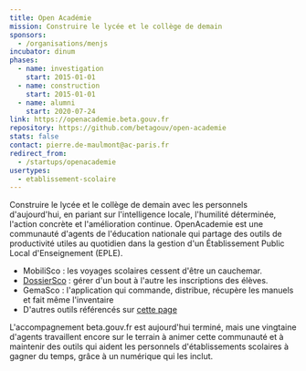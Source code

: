 ```yaml
---
title: Open Académie
mission: Construire le lycée et le collège de demain
sponsors:
  - /organisations/menjs
incubator: dinum
phases:
  - name: investigation
    start: 2015-01-01
  - name: construction
    start: 2015-01-01
  - name: alumni
    start: 2020-07-24
link: https://openacademie.beta.gouv.fr
repository: https://github.com/betagouv/open-academie
stats: false
contact: pierre.de-maulmont@ac-paris.fr
redirect_from:
  - /startups/openacademie
usertypes:
  - etablissement-scolaire
---
```


Construire le lycée et le collège de demain avec les personnels d'aujourd'hui, en pariant sur l'intelligence locale, l'humilité déterminée, l'action concrète et l'amélioration continue. OpenAcademie est une communauté d'agents de l'éducation nationale qui partage des outils de productivité utiles au quotidien dans la gestion d'un Établissement Public Local d'Enseignement (EPLE).

- MobiliSco : les voyages scolaires cessent d'être un cauchemar.
- <a href="https://beta.gouv.fr/startups/dossiersco.html">DossierSco</a> : gérer d'un bout à l'autre les inscriptions des élèves.
- GemaSco : l'application qui commande, distribue, récupère les manuels et fait même l'inventaire 
- D'autres outils référencés sur [cette page](https://openacademie.beta.gouv.fr/outils/)

L'accompagnement beta.gouv.fr est aujourd'hui terminé, mais une vingtaine d'agents travaillent encore sur le terrain à animer cette communauté et à maintenir des outils qui aident les personnels d'établissements scolaires à gagner du temps, grâce à un numérique qui les inclut. 
